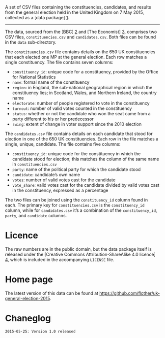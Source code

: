 A set of CSV files containing the constituencies, candidates, and results from
the general election held in the United Kingdom on 7 May 2015, collected as a
[data package] [1].

---

The data, sourced from the [BBC] [2] and [The Economist] [3], comprises two CSV
files, `constituencies.csv` and `candidates.csv`. Both files can be found in the
`data` sub-directory.

The `constituencies.csv` file contains details on the 650 UK constituencies that
each elected one MP at the general election. Each row matches a single
constituency. The file contains seven columns:

* `constituency_id`: unique code for a constituency, provided by the Office for
  National Statistics
* `name`: formal name of the constituency
* `region`: in England, the sub-national geographical region in which the
   constituency lies; in Scotland, Wales, and Northern Ireland, the country name
* `electorate`: number of people registered to vote in the constituency
* `turnout`: number of valid votes counted in the constituency
* `status`: whether or not the candidate who won the seat came from a party
  different to his or her predecessor
* `swing`: extent of change in voter support since the 2010 election

The `candidates.csv` file contains details on each candidate that stood for
election in one of the 650 UK constituencies. Each row in the file matches a
single, unique, candidate. The file contains five columns:

* `constituency_id`: unique code for the constituency in which the candidate
  stood for election; this matches the column of the same name in
  `constituencies.csv`
* `party`: name of the political party for which the candidate stood
* `candidate`: candidate’s own name
* `votes`: number of valid votes cast for the candidate
* `vote_share`: valid votes cast for the candidate divided by valid votes cast
  in the constituency, expressed as a percentage

The two files can be joined using the `constituency_id` column found in each.
The primary key for `constituencies.csv` is the `constituency_id` column, while
for `candidates.csv` it’s a combination of the `constituency_id`, `party`, and
`candidate` columns.


# Licence

The raw numbers are in the public domain, but the data package itself is
released under the [Creative Commons Attribution-ShareAlike 4.0 licence] [4],
which is included in the accompanying `LICENSE` file.


# Home page

The latest version of this data can be found at
https://github.com/flother/uk-general-election-2015.


# Chaneglog

    2015-05-25: Version 1.0 released


[1]: http://dataprotocols.org/data-packages/
[2]: http://www.bbc.com/news/election/2015/results
[3]: http://www.economist.com/uk2015data
[4]: https://creativecommons.org/licenses/by-sa/4.0/
